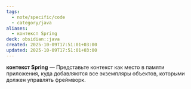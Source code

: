 ```yaml
---
tags:
  - note/specific/code
  - category/java
aliases:
  - контекст Spring
deck: obsidian::java
created: 2025-10-09T17:51:01+03:00
updated: 2025-10-09T17:51:01+03:00
---
```


**контекст Spring**
—
Представьте контекст как место в памяти приложения, куда добавляются все экземпляры объектов, которыми должен управлять фреймворк.
